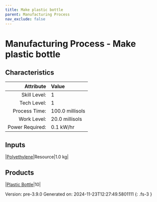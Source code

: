 ```yaml
---
title: Make plastic bottle
parent: Manufacturing Process
nav_exclude: false
---
```

# Manufacturing Process - Make plastic bottle


## Characteristics

| Attribute      | Value |
|--------:|:------|
|Skill Level:|1|
|Tech Level:|1|
|Process Time:|100.0 millisols|
|Work Level:|20.0 millisols|
|Power Required:|0.1 kW/hr|

## Inputs

|[Polyethylene](../resource/polyethylene.html)|Resource|1.0 kg|

## Products

|[Plastic Bottle](../part/plastic-bottle.html)|10|


Version: pre-3.9.0 Generated on: 2024-11-23T12:27:49.5801111
{: .fs-3 }


